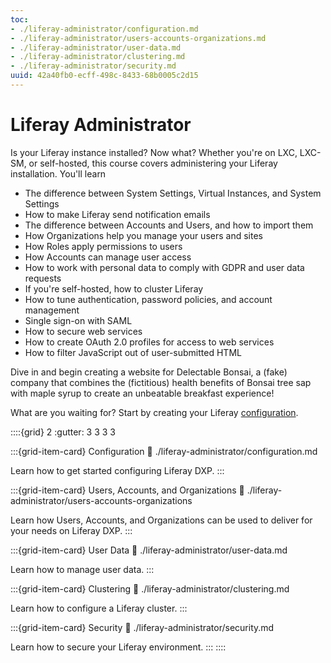 ```yaml
---
toc:
- ./liferay-administrator/configuration.md
- ./liferay-administrator/users-accounts-organizations.md
- ./liferay-administrator/user-data.md
- ./liferay-administrator/clustering.md
- ./liferay-administrator/security.md
uuid: 42a40fb0-ecff-498c-8433-68b0005c2d15
---
```

# Liferay Administrator

Is your Liferay instance installed? Now what? Whether you're on LXC, LXC-SM, or self-hosted, this course covers administering your Liferay installation. You'll learn

- The difference between System Settings, Virtual Instances, and System Settings
- How to make Liferay send notification emails
- The difference between Accounts and Users, and how to import them
- How Organizations help you manage your users and sites
- How Roles apply permissions to users
- How Accounts can manage user access 
- How to work with personal data to comply with GDPR and user data requests
- If you're self-hosted, how to cluster Liferay
- How to tune authentication, password policies, and account management
- Single sign-on with SAML
- How to secure web services
- How to create OAuth 2.0 profiles for access to web services
- How to filter JavaScript out of user-submitted HTML

Dive in and begin creating a website for Delectable Bonsai, a (fake) company that combines the (fictitious) health benefits of Bonsai tree sap with maple syrup to create an unbeatable breakfast experience! 

What are you waiting for? Start by creating your Liferay [configuration](./liferay-administrator/configuration.md). 

::::{grid} 2
:gutter: 3 3 3 3

:::{grid-item-card}  Configuration
:link: ./liferay-administrator/configuration.md

Learn how to get started configuring Liferay DXP.
:::

:::{grid-item-card}  Users, Accounts, and Organizations
:link: ./liferay-administrator/users-accounts-organizations

Learn how Users, Accounts, and Organizations can be used to deliver for your needs on Liferay DXP.
:::

:::{grid-item-card}  User Data
:link: ./liferay-administrator/user-data.md

Learn how to manage user data.
:::

:::{grid-item-card}  Clustering
:link: ./liferay-administrator/clustering.md

Learn how to configure a Liferay cluster.
:::

:::{grid-item-card}  Security
:link: ./liferay-administrator/security.md

Learn how to secure your Liferay environment.
:::
::::
